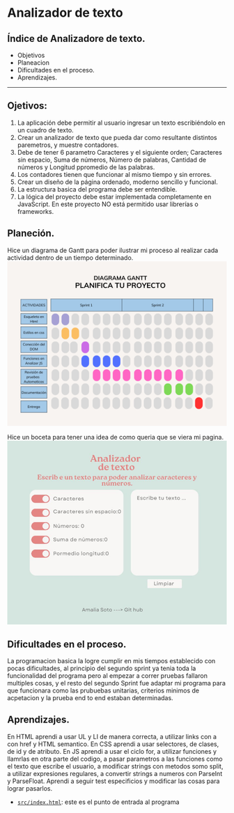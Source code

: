 # Analizador de texto

## Índice de Analizadore de texto.

* Objetivos
* Planeacion
* Dificultades en el proceso.
* Aprendizajes.

***
## Ojetivos:
1. La aplicación debe permitir al usuario ingresar un texto escribiéndolo
en un cuadro de texto.
2. Crear un analizador de texto que pueda dar como resultante distintos paremetros, y muestre contadores.
3. Debe de tener 6 parametro Caracteres y el siguiente orden; Caracteres sin espacio, Suma de números, Número de palabras, 
Cantidad de números y Longitud ppromedio de las palabras.
4. Los contadores tienen que funcionar al mismo tiempo y sin errores.
5. Crear un diseño de la página ordenado, moderno sencillo y funcional.
6. La estructura basica del programa debe ser entendible.
7. La lógica del proyecto debe estar implementada completamente en JavaScript. En
este proyecto NO está permitido usar librerías o frameworks.

## Planeción.
Hice un diagrama de Gantt para poder ilustrar mi proceso al realizar cada actividad dentro de un tiempo determinado.
![Un diagrama de Gantt](https://github.com/amalia345/Amalia-text-analyzer/blob/main/Esqueleto%20en%20Html.png)

Hice un boceta para tener una idea de como queria que se viera mi pagina.
![Imagen del boceto](https://github.com/amalia345/Amalia-text-analyzer/blob/main/new%20video.jpg)

## Dificultades en el proceso.

La programacion basica la logre cumplir en mis tiempos establecido con pocas dificultades, al principio del segundo sprint ya tenia toda la funcionalidad del programa pero al empezar a correr pruebas fallaron multiples cosas, y el resto del segundo Sprint fue adaptar mi programa para que funcionara como las prubuebas unitarias, criterios minimos de acpetacion y la prueba end to end estaban determinadas.

## Aprendizajes.

En HTML aprendi a usar UL y LI de manera correcta, a utilizar links con a con href y HTML semantico.
En CSS aprendi a usar selectores, de clases, de id y de atributo.
En JS aprendi a usar el ciclo for, a utilizar funciones y llamrlas en otra parte del codigo, a pasar parametros a las funciones como el texto que escribe el usuario, a modificar strings con metodos somo split, a utilizar expresiones regulares, a convertir strings a numeros con ParseInt y ParseFloat.
Aprendi a seguir test especificios y modificar las cosas para lograr pasarlos.

* [`src/index.html`](./src/index.html): este es el punto de entrada al programa

